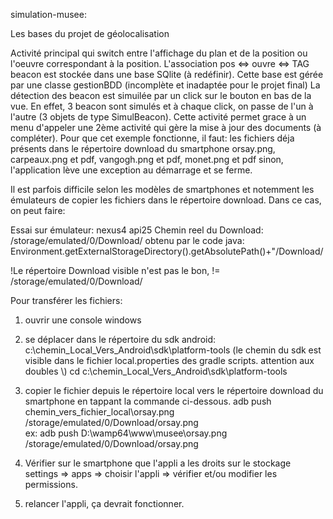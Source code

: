simulation-musee:

Les bases du projet de géolocalisation

Activité principal qui switch entre l'affichage du plan et de la position ou l'oeuvre correspondant à la position. L'association pos <=> ouvre <=> TAG beacon est stockée dans une base SQlite (à redéfinir).
Cette base est gérée par une classe gestionBDD (incomplète et inadaptée pour le projet final) La détection des beacon est simuilée par un click sur le bouton en bas de la vue. En effet, 3 beacon sont simulés et à chaque click, on passe de l'un à l'autre (3 objets de type SimulBeacon).
Cette activité permet grace à un menu d'appeler une 2ème activité qui gère la mise à jour des documents (à compléter).
Pour que cet exemple fonctionne, il faut: 
les fichiers déja présents dans le répertoire download du smartphone orsay.png, carpeaux.png et pdf, vangogh.png et pdf, monet.png et pdf sinon, l'application lève une exception au démarrage et se ferme.



Il est parfois difficile selon les modèles de smartphones et notemment les émulateurs de copier les fichiers dans le répertoire download. 
Dans ce cas, on peut faire:


Essai sur émulateur: nexus4 api25
Chemin reel du Download:			/storage/emulated/0/Download/
obtenu par le code java:			Environment.getExternalStorageDirectory().getAbsolutePath()+"/Download/

!Le répertoire Download visible n'est pas le bon, != /storage/emulated/0/Download/

Pour transférer les fichiers:
1) ouvrir une console windows
2) se déplacer dans le répertoire du sdk android: 	c:\chemin_Local_Vers_Android\sdk\platform-tools
	(le chemin du sdk est visible dans le fichier local.properties des gradle scripts. attention aux doubles \\)
	cd c:\chemin_Local_Vers_Android\sdk\platform-tools
3) copier le fichier depuis le répertoire local vers le répertoire download du smartphone en tappant la commande ci-dessous.
	adb push chemin_vers_fichier_local\orsay.png  /storage/emulated/0/Download/orsay.png  
	ex: 	adb push D:\wamp64\www\musee\orsay.png /storage/emulated/0/Download/orsay.png
	
4) Vérifier sur le smartphone que l'appli a les droits sur le stockage
	settings => apps => choisir l'appli 	=> vérifier et/ou modifier les permissions.
	

5) relancer l'appli, ça devrait fonctionner.
